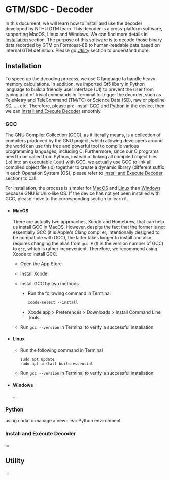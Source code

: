# GTM/SDC - Decoder
In this document, we will learn how to install and use the decoder developed by NTHU GTM team. This decoder is a cross-platform software, supporting MacOS, Linux and Windows. We can find more details in [Installation](#Installation) section. The purpose of this software is to decode those binary data recorded by GTM on Formosat-8B to human-readable data based on internal GTM definition. Please go [Utility](#Utility) section to understand more.

## Installation

To speed up the decoding process, we use C language to handle heavy memory calculations. In addition, we imported Qt5 libary in Python language to build a friendly user interface (UI) to prevent the user from typing a lot of trivial commands in Terminal to trigger the decoder, such as TeleMetry and TeleCommand (TM/TC) or Science Data (SD), raw or pipeline SD, ..., etc. Therefore, please pre-install [GCC](#GCC) and [Python](#Python) in the device, then we can [Install and Execute Decoder](#Install-and-Execute-Decoder) smoothly.

### GCC

The GNU Compiler Collection (GCC), as it literally means, is a collection of compilers produced by the GNU project, which allowing developers around the world can use this free and powerful tool to compile various programming languages, including C. Furthermore, since our C programs need to be called from Python, instead of linking all compiled object files (.o) into an executable (.out) with GCC, we actually use GCC to link all compiled object file (.o) together to create a dynamic library (different suffix in each Operation System (OS), please refer to [Install and Execute Decoder](#Install-and-Execute-Decoder) section) to call.

For installation, the process is simpler for <a href="#GCC-MacOS">MacOS</a> and <a href="#GCC-Linux">Linux</a> than <a href="#GCC-Windows">Windows</a> because GNU is Unix-like OS. If the device has not yet been installed with GCC, please move to the corresponding section to learn it.

<a name="GCC-MacOS"></a> 

- #### MacOS

  There are actually two approaches, Xcode and Homebrew, that can help us install GCC in MacOS. However, despite the fact that the former is not essentially GCC (it is Apple's Clang compiler, intentionally designed to be compatible with GCC), the latter takes longer to install and also requires changing the alias from `gcc-#` (# is the version number of GCC) to `gcc`, which is rather inconvenient. Therefore, we recommend using Xcode to install GCC.

  - Open the App Store

  - Install Xcode

  - Install GCC by two methods

    - Run the following command in Terminal

      ```
      xcode-select --install
      ```

    - Xcode app > Preferences > Downloads > Install Command Line Tools

  - Run `gcc --version` in Terminal to verify a successful installation

<a name="GCC-Linux"></a>

- #### Linux

  - Run the following command in Terminal

    ```
    sudo apt update
    sudo apt install build-essential
    ```

  - Run `gcc --version` in Terminal to verify a successful installation

<a name="GCC-Windows"></a>

- #### Windows

  ...

### Python 

using coda to manage a new clear Python environment

### Install and Execute Decoder

...

## Utility

...
